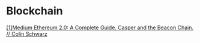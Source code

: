 # Blockchain

[[1]Medium Ethereum 2.0: A Complete Guide. Casper and the Beacon Chain.  // Colin Schwarz ](https://medium.com/chainsafe-systems/ethereum-2-0-a-complete-guide-casper-and-the-beacon-chain-be95129fc6c1)